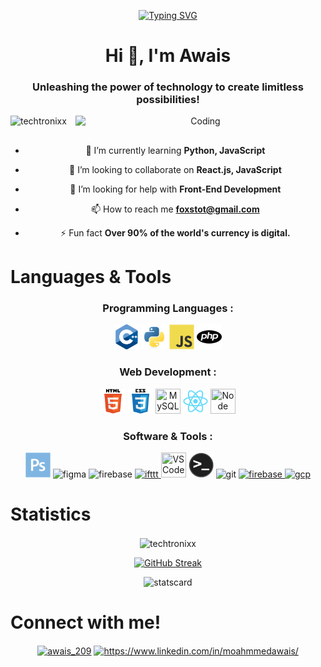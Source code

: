   
<!-- [![MasterHead](https://i.pinimg.com/originals/88/15/63/881563d6444b370fa4ceea0c3183bb4c.gif)](https://rishavchanda.io)
   -->
<!-- [![Typing SVG](https://readme-typing-svg.demolab.com?font=Poppins&size=30&pause=1000&center=true&vCenter=true&width=435&lines=Welcome!)](https://git.io/typing-svg)
 -->
<div align="center">

 [![Typing SVG](https://readme-typing-svg.herokuapp.com?font=Poppins&weight=550&pause=1000&width=435&lines=Welcome+To+My+TechHub)](https://git.io/typing-svg)

<h1 align="center">Hi 👋, I'm Awais</h1>
<h3 align="center">Unleashing the power of technology to create limitless possibilities!</h3>
<img align="right" alt="Coding" width="400" src="https://cdn.dribbble.com/users/1292677/screenshots/6139167/media/fcf7fd0c619bb87706533079240915f3.gif">
<p align="left"> <img src="https://komarev.com/ghpvc/?username=techtronixx&label=Profile%20views&color=0e75b6&style=flat" alt="techtronixx" /> </p>


## 

- 🌱 I’m currently learning **Python, JavaScript**

- 👯 I’m looking to collaborate on **React.js, JavaScript**

- 🤝 I’m looking for help with **Front-End Development**

- 📫 How to reach me **foxstot@gmail.com**

- ⚡ Fun fact **Over 90% of the world's currency is digital.**

## 

<div align="center">
<h1 align="left">Languages & Tools</h1>
<h3>Programming Languages :</h3>
<img src="https://raw.githubusercontent.com/devicons/devicon/master/icons/cplusplus/cplusplus-original.svg" alt="cplusplus" width="40" height="40" title="C++"/>
<img src="https://raw.githubusercontent.com/devicons/devicon/master/icons/python/python-original.svg" alt="python" width="40" height="40" style="max-width: 100%;">
<img src="https://raw.githubusercontent.com/devicons/devicon/master/icons/javascript/javascript-original.svg" alt="javascript" width="40" height="40" title="JavaScript"/>
<img src="https://raw.githubusercontent.com/devicons/devicon/master/icons/php/php-plain.svg" alt="php" width="40" height="40" title="PHP"/>

<h3>Web Development :</h3>
<img src="https://raw.githubusercontent.com/devicons/devicon/master/icons/html5/html5-original-wordmark.svg" alt="html5" width="40" height="40" title="HTML"/>
<img src="https://raw.githubusercontent.com/devicons/devicon/master/icons/css3/css3-original-wordmark.svg" alt="css3" width="40" height="40" title="CSS"/>
<img src="https://cdn.jsdelivr.net/gh/devicons/devicon/icons/mysql/mysql-original-wordmark.svg" width="40" height="40" title="MySQL"/>
<img src="https://raw.githubusercontent.com/devicons/devicon/master/icons/react/react-original.svg" alt="react" width="40" height="40" title="React JS"/>
<img src="https://cdn.jsdelivr.net/gh/devicons/devicon/icons/nodejs/nodejs-original.svg" width="40" height="40" title="Node JS" />


<h3>Software & Tools :</h3>

<img src="https://raw.githubusercontent.com/devicons/devicon/master/icons/photoshop/photoshop-plain.svg" alt="photoshop" width="40" height="40" title="Photoshop"/>
<img src="https://www.vectorlogo.zone/logos/figma/figma-icon.svg" alt="figma" width="40" height="40" title="Figma"/>
<img src="https://camo.githubusercontent.com/dd4b2422ed3bfc9da88c43d18550375c66f9584327dff7ecc19315ce50b96f07/68747470733a2f2f7777772e766563746f726c6f676f2e7a6f6e652f6c6f676f732f66697265626173652f66697265626173652d69636f6e2e737667" alt="firebase" width="40" height="40" data-canonical-src="https://www.vectorlogo.zone/logos/firebase/firebase-icon.svg" style="max-width: 100%;">
<a href="https://ifttt.com/" target="_blank" rel="noreferrer"> <img src="https://www.vectorlogo.zone/logos/ifttt/ifttt-ar21.svg" alt="ifttt" width="40" height="40"/> </a>
<img src="https://cdn.jsdelivr.net/gh/devicons/devicon/icons/vscode/vscode-original.svg" width="40" height="40" title="VS Code"/>
<img src="https://raw.githubusercontent.com/github/explore/80688e429a7d4ef2fca1e82350fe8e3517d3494d/topics/terminal/terminal.png" alt="Terminal" width="40" height="40" title="Terminal"/>
<img src="https://www.vectorlogo.zone/logos/git-scm/git-scm-icon.svg" alt="git" width="40" height="40" title="Git"/>
<a href="https://firebase.google.com/" target="_blank" rel="noreferrer"> <img src="https://www.vectorlogo.zone/logos/firebase/firebase-icon.svg" alt="firebase" width="40" height="40"/>
</a> <a href="https://cloud.google.com" target="_blank" rel="noreferrer"> <img src="https://www.vectorlogo.zone/logos/google_cloud/google_cloud-icon.svg" alt="gcp" width="40" height="40"/></a>
</div>

## 


<div align="center">
<h1 align="left">Statistics</h1>

<p><img align="center" src="https://github-readme-stats.vercel.app/api/top-langs?username=TechTronixx&show_icons=true&locale=en&layout=compact&text_color=f0fafa&bg_color=FFFFFF00&title_color=33C9FF" alt="techtronixx" /></p>
  
[![GitHub Streak](https://github-readme-streak-stats.herokuapp.com?user=TechTronixx&theme=github-dark-blue)](https://git.io/streak-stats)

![statscard](https://git-stats-plum.vercel.app/api?username=TechTronixx&show_icons=true&icon_color=33C9FF&text_color=f0fafa&bg_color=FFFFFF00&title_color=33C9FF&include_all_commits=true) 
</div>
  

##  

<div align="center">
<h1 align="left">Connect with me!</h1>

<a href="https://twitter.com/awais_209" target="blank"><img align="center" src="https://raw.githubusercontent.com/rahuldkjain/github-profile-readme-generator/master/src/images/icons/Social/twitter.svg" alt="awais_209" height="30" width="40" /></a>
<a href="https://linkedin.com/in/https://www.linkedin.com/in/moahmmedawais/" target="blank"><img align="center" src="https://raw.githubusercontent.com/rahuldkjain/github-profile-readme-generator/master/src/images/icons/Social/linked-in-alt.svg" alt="https://www.linkedin.com/in/moahmmedawais/" height="30" width="40" /></a>
